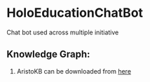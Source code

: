 # HoloEducationChatBot

Chat bot used across multiple initiative

## Knowledge Graph:
1.  AristoKB can be downloaded from [here](https://allenai.org/data/tuple-kb)
   